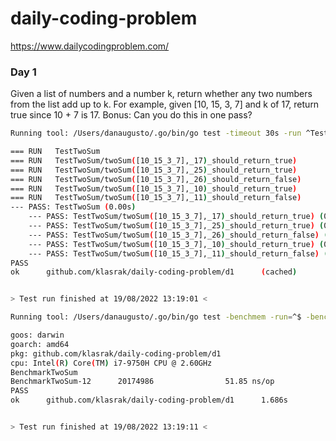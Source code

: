 # daily-coding-problem
https://www.dailycodingproblem.com/

### Day 1

Given a list of numbers and a number k, return whether any two numbers from the list add up to k.
For example, given [10, 15, 3, 7] and k of 17, return true since 10 + 7 is 17.
Bonus: Can you do this in one pass?

```sh
Running tool: /Users/danaugusto/.go/bin/go test -timeout 30s -run ^TestTwoSum$ github.com/klasrak/daily-coding-problem/d1

=== RUN   TestTwoSum
=== RUN   TestTwoSum/twoSum([10_15_3_7],_17)_should_return_true)
=== RUN   TestTwoSum/twoSum([10_15_3_7],_25)_should_return_true)
=== RUN   TestTwoSum/twoSum([10_15_3_7],_26)_should_return_false)
=== RUN   TestTwoSum/twoSum([10_15_3_7],_10)_should_return_true)
=== RUN   TestTwoSum/twoSum([10_15_3_7],_11)_should_return_false)
--- PASS: TestTwoSum (0.00s)
    --- PASS: TestTwoSum/twoSum([10_15_3_7],_17)_should_return_true) (0.00s)
    --- PASS: TestTwoSum/twoSum([10_15_3_7],_25)_should_return_true) (0.00s)
    --- PASS: TestTwoSum/twoSum([10_15_3_7],_26)_should_return_false) (0.00s)
    --- PASS: TestTwoSum/twoSum([10_15_3_7],_10)_should_return_true) (0.00s)
    --- PASS: TestTwoSum/twoSum([10_15_3_7],_11)_should_return_false) (0.00s)
PASS
ok      github.com/klasrak/daily-coding-problem/d1      (cached)


> Test run finished at 19/08/2022 13:19:01 <

Running tool: /Users/danaugusto/.go/bin/go test -benchmem -run=^$ -bench ^BenchmarkTwoSum$ github.com/klasrak/daily-coding-problem/d1

goos: darwin
goarch: amd64
pkg: github.com/klasrak/daily-coding-problem/d1
cpu: Intel(R) Core(TM) i7-9750H CPU @ 2.60GHz
BenchmarkTwoSum
BenchmarkTwoSum-12      20174986                51.85 ns/op            0 B/op          0 allocs/op
PASS
ok      github.com/klasrak/daily-coding-problem/d1      1.686s


> Test run finished at 19/08/2022 13:19:11 <
```
